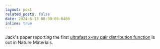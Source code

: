 ```yaml
---
layout: post
related_posts: false
date: 2024-6-13 08:00:00-0400
inline: true
---
```


Jack's paper reporting the first [ultrafast x-ray pair distribution function](/publications/#Griffiths2024resolving) is out in Nature Materials.
